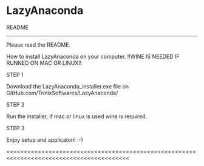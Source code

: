 # LazyAnaconda
README
______
Please read the README.

How to install LazyAnaconda on your computer.
!!WINE IS NEEDED IF RUNNED ON MAC OR LINUX!!

STEP 1

Download the LazyAnaconda_installer.exe file on GitHub.com/TrinixSoftwares/LazyAnaconda/

STEP 2

Run the installer, if mac or linux is used wine is required.

STEP 3

Enjoy setup and applicaton! :-)

>>>>>>>>>>>>>>>>>>>>>>>>>>>>>>>>>>>>>>>>>>>>>>>>>>>>>>>>>>>>>>>>>>>>>>>>>>>>>>>>>>>>>>>>>
<<<<<<<<<<<<<<<<<<<<<<<<<<<<<<<<<<<<<<<<<<<<<<<<<<<<<<<<<<<<<<<<<<<<<<<<<<<<<<<<<<<<<<<<<
